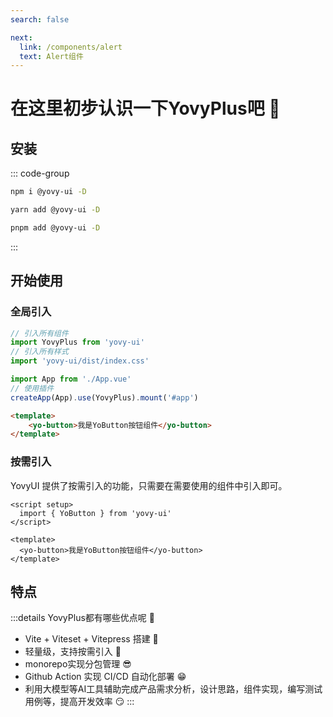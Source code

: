 ```yaml
---
search: false

next:
  link: /components/alert
  text: Alert组件
---
```


# 在这里初步认识一下YovyPlus吧 🥰

## 安装

::: code-group
```bash [npm]
npm i @yovy-ui -D
```
```bash [yarn]
yarn add @yovy-ui -D
```
```bash [pnpm]
pnpm add @yovy-ui -D
```
:::

## 开始使用

### 全局引入

```js
// 引入所有组件
import YovyPlus from 'yovy-ui'
// 引入所有样式
import 'yovy-ui/dist/index.css'

import App from './App.vue'
// 使用插件
createApp(App).use(YovyPlus).mount('#app')
```

```html
<template>
	<yo-button>我是YoButton按钮组件</yo-button>
</template>
```

### 按需引入

YovyUI 提供了按需引入的功能，只需要在需要使用的组件中引入即可。

```vue
<script setup>
  import { YoButton } from 'yovy-ui'
</script>

<template>
  <yo-button>我是YoButton按钮组件</yo-button>
</template>
```

## 特点

:::details YovyPlus都有哪些优点呢 🤔
  - Vite + Viteset + Vitepress 搭建 🤪
  - 轻量级，支持按需引入 🥰
  - monorepo实现分包管理 😎
  - Github Action 实现 CI/CD 自动化部署 😁
  - 利用大模型等AI工具辅助完成产品需求分析，设计思路，组件实现，编写测试用例等，提高开发效率 😏
:::